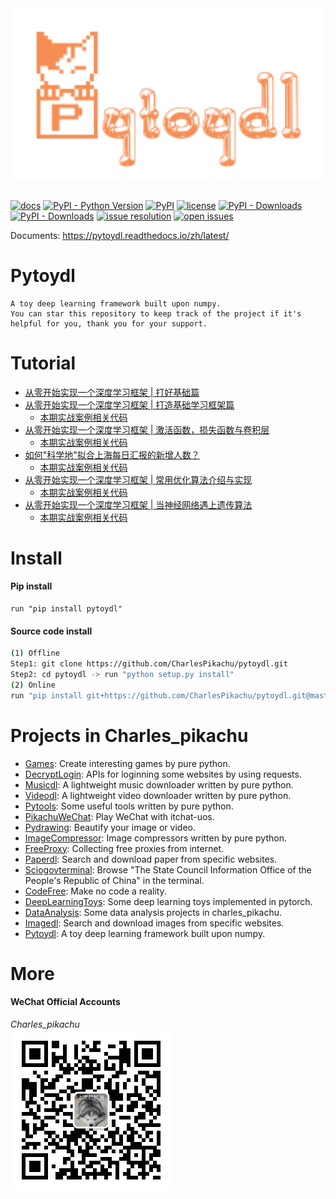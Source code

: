 <div align="center">
  <img src="./docs/logo.png" width="600"/>
</div>
<br />

[![docs](https://img.shields.io/badge/docs-latest-blue)](https://pytoydl.readthedocs.io/zh/latest/)
[![PyPI - Python Version](https://img.shields.io/pypi/pyversions/pytoydl)](https://pypi.org/project/pytoydl/)
[![PyPI](https://img.shields.io/pypi/v/pytoydl)](https://pypi.org/project/pytoydl)
[![license](https://img.shields.io/github/license/CharlesPikachu/pytoydl.svg)](https://github.com/CharlesPikachu/pytoydl/blob/master/LICENSE)
[![PyPI - Downloads](https://pepy.tech/badge/pytoydl)](https://pypi.org/project/pytoydl/)
[![PyPI - Downloads](https://img.shields.io/pypi/dm/pytoydl?style=flat-square)](https://pypi.org/project/pytoydl/)
[![issue resolution](https://isitmaintained.com/badge/resolution/CharlesPikachu/pytoydl.svg)](https://github.com/CharlesPikachu/pytoydl/issues)
[![open issues](https://isitmaintained.com/badge/open/CharlesPikachu/pytoydl.svg)](https://github.com/CharlesPikachu/pytoydl/issues)

Documents: https://pytoydl.readthedocs.io/zh/latest/


# Pytoydl
```
A toy deep learning framework built upon numpy.
You can star this repository to keep track of the project if it's helpful for you, thank you for your support.
```


# Tutorial

- [从零开始实现一个深度学习框架 | 打好基础篇](https://mp.weixin.qq.com/s/ROgnJ1FlpYBvg6aFTTo_Qw)
- [从零开始实现一个深度学习框架 | 打造基础学习框架篇](https://mp.weixin.qq.com/s/7liDeTpMhft1a1P640x7_Q) 
	- [本期实战案例相关代码](./examples/v0.0.1)
- [从零开始实现一个深度学习框架 | 激活函数，损失函数与卷积层](https://mp.weixin.qq.com/s/R0EHL8mZplXrOjIycYzUnQ)
	- [本期实战案例相关代码](./examples/v0.0.2)
- [如何"科学地"拟合上海每日汇报的新增人数？](https://mp.weixin.qq.com/s/C9ecZTOoXpXKun7hvNmD3Q)
	- [本期实战案例相关代码](./examples/coffee)
- [从零开始实现一个深度学习框架 | 常用优化算法介绍与实现](https://mp.weixin.qq.com/s/idz3WKTgreetzQC6CzlSEQ)
	- [本期实战案例相关代码](./examples/v0.0.3)
- [从零开始实现一个深度学习框架 | 当神经网络遇上遗传算法]()
	- [本期实战案例相关代码](./examples/nnmeetwithga)


# Install

#### Pip install
```
run "pip install pytoydl"
```

#### Source code install
```sh
(1) Offline
Step1: git clone https://github.com/CharlesPikachu/pytoydl.git
Step2: cd pytoydl -> run "python setup.py install"
(2) Online
run "pip install git+https://github.com/CharlesPikachu/pytoydl.git@master"
```


# Projects in Charles_pikachu
- [Games](https://github.com/CharlesPikachu/Games): Create interesting games by pure python.
- [DecryptLogin](https://github.com/CharlesPikachu/DecryptLogin): APIs for loginning some websites by using requests.
- [Musicdl](https://github.com/CharlesPikachu/musicdl): A lightweight music downloader written by pure python.
- [Videodl](https://github.com/CharlesPikachu/videodl): A lightweight video downloader written by pure python.
- [Pytools](https://github.com/CharlesPikachu/pytools): Some useful tools written by pure python.
- [PikachuWeChat](https://github.com/CharlesPikachu/pikachuwechat): Play WeChat with itchat-uos.
- [Pydrawing](https://github.com/CharlesPikachu/pydrawing): Beautify your image or video.
- [ImageCompressor](https://github.com/CharlesPikachu/imagecompressor): Image compressors written by pure python.
- [FreeProxy](https://github.com/CharlesPikachu/freeproxy): Collecting free proxies from internet.
- [Paperdl](https://github.com/CharlesPikachu/paperdl): Search and download paper from specific websites.
- [Sciogovterminal](https://github.com/CharlesPikachu/sciogovterminal): Browse "The State Council Information Office of the People's Republic of China" in the terminal.
- [CodeFree](https://github.com/CharlesPikachu/codefree): Make no code a reality.
- [DeepLearningToys](https://github.com/CharlesPikachu/deeplearningtoys): Some deep learning toys implemented in pytorch.
- [DataAnalysis](https://github.com/CharlesPikachu/dataanalysis): Some data analysis projects in charles_pikachu.
- [Imagedl](https://github.com/CharlesPikachu/imagedl): Search and download images from specific websites.
- [Pytoydl](https://github.com/CharlesPikachu/pytoydl): A toy deep learning framework built upon numpy.


# More

#### WeChat Official Accounts

*Charles_pikachu*  
![img](./docs/pikachu.jpg)